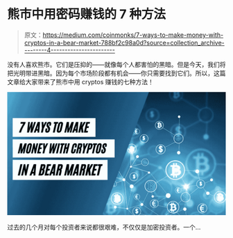 # 熊市中用密码赚钱的 7 种方法

> 原文：<https://medium.com/coinmonks/7-ways-to-make-money-with-cryptos-in-a-bear-market-788bf2c98a0d?source=collection_archive---------4----------------------->

没有人喜欢熊市。它们是压抑的——就像每个人都害怕的黑暗。但是今天，我们将把光明带进黑暗。因为每个市场阶段都有机会——你只需要找到它们。所以，这篇文章给大家带来了熊市中用 cryptos 赚钱的七种方法！

![](img/9b016ababd98e3318c5b5b4585f5c276.png)

过去的几个月对每个投资者来说都很艰难，不仅仅是加密投资者。一个…